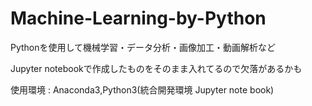 # Machine-Learning-by-Python

Pythonを使用して機械学習・データ分析・画像加工・動画解析など

Jupyter notebookで作成したものをそのまま入れてるので欠落があるかも

使用環境 : Anaconda3,Python3(統合開発環境 Jupyter note book)
